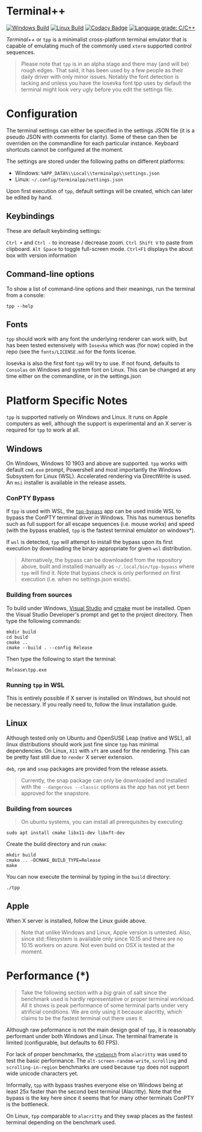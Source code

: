 # Terminal++

[![Windows Build](https://img.shields.io/azure-devops/build/zduka/2f98ce80-ca6f-4b09-aaeb-d40acaf97702/1?label=windows&logo=azure-pipelines)](https://dev.azure.com/zduka/tpp/_build?definitionId=1)
[![Linux Build](https://img.shields.io/azure-devops/build/zduka/2f98ce80-ca6f-4b09-aaeb-d40acaf97702/2?label=linux&logo=azure-pipelines)](https://dev.azure.com/zduka/tpp/_build?definitionId=2)
[![Codacy Badge](https://api.codacy.com/project/badge/Grade/fd4f07b095634b9d90bbb9edb11fc12c)](https://www.codacy.com/manual/zduka/tpp?utm_source=github.com&amp;utm_medium=referral&amp;utm_content=terminalpp/tpp&amp;utm_campaign=Badge_Grade)
[![Language grade: C/C++](https://img.shields.io/lgtm/grade/cpp/g/zduka/tpp.svg?logo=lgtm&logoWidth=18)](https://lgtm.com/projects/g/zduka/tpp/context:cpp)

*Terminal++* or `tpp` is a minimalist cross-platform terminal emulator that is capable of emulating much of the commonly used `xterm` supported control sequences. 

> Please note that `tpp` is in an  alpha stage and there may (and will be) rough edges. That said, it has been used by a few people as their daily driver with only minor issues. Notably the font detection is lacking and unless you have the Iosevka font tpp uses by default the terminal might look very ugly before you edit the settings file. 

# Configuration

The terminal settings can either be specified in the settings JSON file (it is a pseudo JSON with comments for clarity). Some of these can then be overriden on the commandline for each particular instance. Keyboard shortcuts cannot be configured at the moment.

The settings are stored under the following paths on different platforms:

- Windows: `%APP_DATA%\\Local\\terminalpp\\settings.json`
- Linux: `~/.config/terminalpp/settings.json`

Upon first execution of `tpp`, default settings will be created, which can later be edited by hand. 

## Keybindings

These are default keybinding settings:

`Ctrl +` and `Ctrl -` to increase / decrease zoom. 
`Ctrl Shift V` to paste from clipboard.
`Alt Space` to toggle full-screen mode.
`Ctrl+F1` displays the about box with version information

## Command-line options

To show a list of command-line options and their meanings, run the terminal from a console:

    tpp --help

## Fonts

`tpp` should work with any font the underlying renderer can work with, but has been tested extensively with `Iosevka` which was (for now) copied in the repo (see the `fonts/LICENSE.md` for the fonts license.

Iosevka is also the first font `tpp` will try to use. If not found, defaults to `Consolas` on Windows and system font on Linux. This can be changed at any time either on the commandline, or in the settings.json

# Platform Specific Notes

`tpp` is supported natively on Windows and Linux. It runs on Apple computers as well, although the support is experimental and an X server is required for `tpp` to work at all. 

## Windows

On Windows, Windows 10 1903 and above are supported. `tpp` works with default `cmd.exe` prompt, Powershell and most importantly the Windows Subsystem for Linux (WSL). Accelerated rendering via DirectWrite is used. An `msi` installer is available in the release assets.

### ConPTY Bypass

If `tpp` is used with WSL, the [`tpp-bypass`](https://github.com/zduka/tpp-bypass) app can be used inside WSL to bypass the ConPTY terminal driver in Windows. This has numerous benefits such as full support for all escape sequences (i.e. mouse works) and speed (with the bypass enabled, `tpp` is the fastest terminal emulator on windows*). 

If `wsl` is detected, `tpp` will attempt to install the bypass upon its first execution by downloading the binary appropriate for given `wsl` distribution. 

> Alternatively, the bypass can be downloaded from the repository above, built and installed manually as `~/.local/bin/tpp-bypass` where `tpp` will find it. Note that bypass check is only performed on first execution (i.e. when no settings.json exists).

### Building from sources

To build under Windows, [Visual Studio](https://visualstudio.microsoft.com) and [cmake](https://cmake.org) must be installed. Open the Visual Studio Developer's prompt and get to the project directory. Then type the following commands:

    mkdir build
    cd build
    cmake ..
    cmake --build . --config Release

Then type the following to start the terminal:

    Release\tpp.exe

### Running `tpp` in WSL

This is entirely possible if X server is installed on Windows, but should not be necessary. If you really need to, follow the linux installation guide.

## Linux

Although tested only on Ubuntu and OpenSUSE Leap (native and WSL), all linux distributions should work just fine since `tpp` has minimal dependencies. On Linux, `X11` with `xft` are used for the rendering. This can be pretty fast still due to `render` X server extension. 

`deb`, `rpm` and `snap` packages are provided from the release assets.

> Currently, the snap package can only be downloaded and installed with the `--dangerous --classic` options as the app has not yet been approved for the snapstore. 

### Building from sources

> On ubuntu systems, you can install all prerequisites by executing:

    sudo apt install cmake libx11-dev libxft-dev

Create the build directory and run `cmake`:

    mkdir build
    cmake .. -DCMAKE_BUILD_TYPE=Release
    make

You can now execute the terminal by typing in the `build` directory:

    ./tpp

## Apple

When X server is installed, follow the Linux guide above. 

> Note that unlike Windows and Linux, Apple version is untested. Also, since std::filesystem is available only since 10.15 and there are no 10.15 workers on azure. Not even build on OSX is tested at the moment.

# Performance (*)

> Take the following section with a *big* grain of salt since the benchmark used is hardly representative or proper terminal workload. All it shows is peak performance of some terminal parts under very atrificial conditions. We are only using it because alacritty, which claims to be the fastest terminal out there uses it. 

Although raw peformance is not the main design goal of `tpp`, it is reasonably performant under both Windows and Linux. The terminal framerate is limited (configurable, but defaults to 60 FPS).

For lack of proper benchmarks, the [`vtebench`](https://github.com/jwilm/vtebench) from `alacritty` was used to test the basic performance. The `alt-screen-random-write`, `scrolling` and `scrolling-in-region` benchmarks are used because `tpp` does not support wide unicode characters yet. 

Informally, `tpp` with bypass trashes everyone else on Windows being at least 25x faster than the second best terminal (Alacritty). Note that the bypass is the key here since it seems that for many other terminals ConPTY is the bottleneck. 

On Linux, `tpp` comparable to `alacritty` and they swap places as the fastest terminal depending on the benchmark used. 

